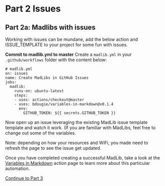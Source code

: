 # Part 2 Issues 

## Part 2a: Madlibs with issues 
Working with issues can be mundane, add the below action and ISSUE_TEMPLATE to your project for some fun with issues.

**Commit to madlib.yml to master**
Create a `madlib.yml`  in your `.github/workflows` folder with the content below:


    # madlib.yml
    on: issues
    name: Create MadLibs in GitHub Issues
    jobs:
      madlib:
        runs-on: ubuntu-latest
        steps:
        - uses: actions/checkout@master
        - uses: bdougie/variables-in-markdown@v0.1.4
          env:
            GITHUB_TOKEN: ${{ secrets.GITHUB_TOKEN }}

Now open up an issue leveraging the existing MadLib issue template template and watch it work. (If you are familiar with MadLibs, feel free to change out some of the variables.

Note:  depending on how your resources and WiFi, you made need to refresh the page to see the issue get updated. 

Once you have completed creating a successful MadLib, take a look at the [Variables in Markdown](https://github.com/marketplace/actions/variables-in-markdown) action page to learn more about this particular automation.

[Continue to Part 3](part3-ci.md)
